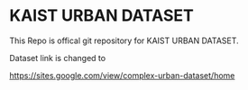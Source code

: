 # KAIST URBAN DATASET

This Repo is offical git repository for KAIST URBAN DATASET.

Dataset link is changed to

https://sites.google.com/view/complex-urban-dataset/home


